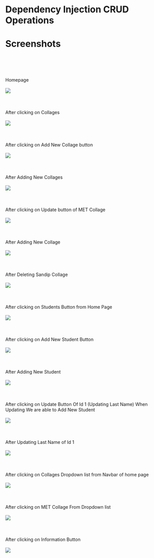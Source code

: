 # Dependency Injection CRUD Operations
# Screenshots
<br><br>
<br><br>
Homepage
<br><br>
<img src="https://github.com/ATULTHETE27/Dependency_Injection_CRUD_Operations/blob/master/Screenshots/Screenshot%20(151).png">
<br><br>
<br><br>
After clicking on Collages
<br><br>
<img src="https://github.com/ATULTHETE27/Dependency_Injection_CRUD_Operations/blob/master/Screenshots/Screenshot%20(143).png">
<br><br>
<br><br>
After clicking on Add New Collage button
<br><br>
<img src="https://github.com/ATULTHETE27/Dependency_Injection_CRUD_Operations/blob/master/Screenshots/Screenshot%20(153).png">
<br><br>
<br><br>
After Adding New Collages
<br><br>
<img src="https://github.com/ATULTHETE27/Dependency_Injection_CRUD_Operations/blob/master/Screenshots/Screenshot%20(169).png">
<br><br>
<br><br>
After clicking on Update button of MET Collage
<br><br>
<img src="https://github.com/ATULTHETE27/Dependency_Injection_CRUD_Operations/blob/master/Screenshots/Screenshot%20(154).png">
<br><br>
<br><br>
After Adding New Collage
<br><br>
<img src="https://github.com/ATULTHETE27/Dependency_Injection_CRUD_Operations/blob/master/Screenshots/Screenshot%20(155).png">
<br><br>
<br><br>
After Deleting Sandip Collage
<br><br>
<img src="https://github.com/ATULTHETE27/Dependency_Injection_CRUD_Operations/blob/master/Screenshots/Screenshot%20(143).png">
<br><br>
<br><br>
After clicking on Students Button from Home Page
<br><br>
<img src="https://github.com/ATULTHETE27/Dependency_Injection_CRUD_Operations/blob/master/Screenshots/Screenshot%20(160).png">
<br><br>
<br><br>
After clicking on Add New Student Button
<br><br>
<img src="https://github.com/ATULTHETE27/Dependency_Injection_CRUD_Operations/blob/master/Screenshots/Screenshot%20(161).png">
<br><br>
<br><br>
After Adding New Student
<br><br>
<img src="https://github.com/ATULTHETE27/Dependency_Injection_CRUD_Operations/blob/master/Screenshots/Screenshot%20(162).png">
<br><br>
<br><br>
After clicking on Update Button Of Id 1 (Updating Last Name) When Updating We are able to Add New Student 
<br><br>
<img src="https://github.com/ATULTHETE27/Dependency_Injection_CRUD_Operations/blob/master/Screenshots/Screenshot%20(163).png">
<br><br>
<br><br>
After Updating Last Name of Id 1
<br><br>
<img src="https://github.com/ATULTHETE27/Dependency_Injection_CRUD_Operations/blob/master/Screenshots/Screenshot%20(168).png">
<br><br>
<br><br>
After clicking on Collages Dropdown list from Navbar of home page
<br><br>
<img src="https://github.com/ATULTHETE27/Dependency_Injection_CRUD_Operations/blob/master/Screenshots/Screenshot%20(164).png">
<br><br>
<br><br>
After clicking on MET Collage From Dropdown list
<br><br>
<img src="https://github.com/ATULTHETE27/Dependency_Injection_CRUD_Operations/blob/master/Screenshots/Screenshot%20(165).png">
<br><br>
<br><br>
After clicking on Information Button
<br><br>
<img src="https://github.com/ATULTHETE27/Dependency_Injection_CRUD_Operations/blob/master/Screenshots/Screenshot%20(167).png">
<br><br>
<br><br>

